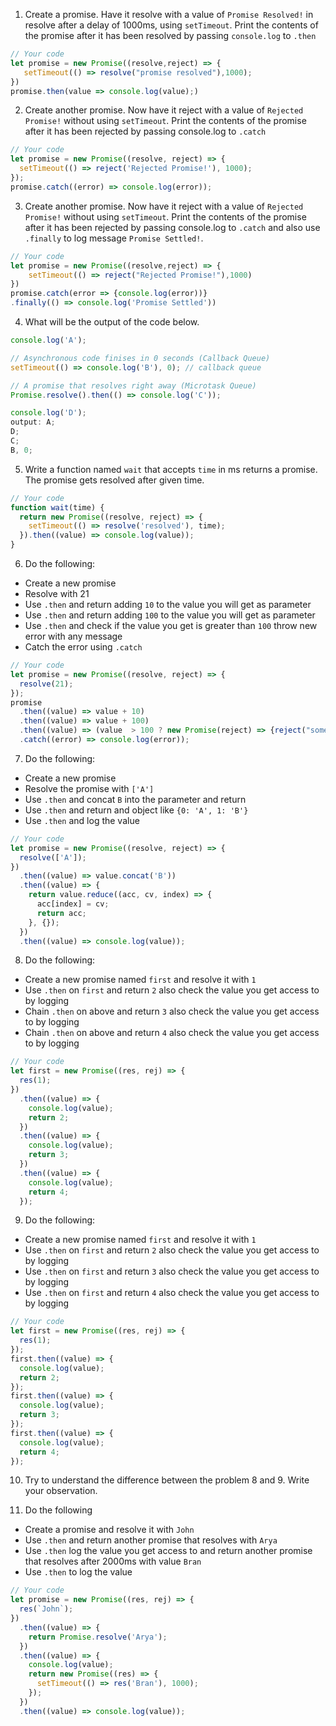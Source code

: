 1. Create a promise. Have it resolve with a value of `Promise Resolved!` in resolve after a delay of 1000ms, using `setTimeout`. Print the contents of the promise after it has been resolved by passing `console.log` to `.then`

```js
// Your code
let promise = new Promise((resolve,reject) => {
   setTimeout(() => resolve("promise resolved"),1000);
})
promise.then(value => console.log(value);)
```

2. Create another promise. Now have it reject with a value of `Rejected Promise!` without using `setTimeout`. Print the contents of the promise after it has been rejected by passing console.log to `.catch`

```js
// Your code
let promise = new Promise((resolve, reject) => {
  setTimeout(() => reject('Rejected Promise!'), 1000);
});
promise.catch((error) => console.log(error));
```

3. Create another promise. Now have it reject with a value of `Rejected Promise!` without using `setTimeout`. Print the contents of the promise after it has been rejected by passing console.log to `.catch` and also use `.finally` to log message `Promise Settled!`.

```js
// Your code
let promise = new Promise((resolve,reject) => {
    setTimeout(() => reject("Rejected Promise!"),1000)
})
promise.catch(error => {console.log(error))}
.finally(() => console.log('Promise Settled'))
```

4. What will be the output of the code below.

```js
console.log('A');

// Asynchronous code finises in 0 seconds (Callback Queue)
setTimeout(() => console.log('B'), 0); // callback queue

// A promise that resolves right away (Microtask Queue)
Promise.resolve().then(() => console.log('C'));

console.log('D');
output: A;
D;
C;
B, 0;
```

5. Write a function named `wait` that accepts `time` in ms returns a promise. The promise gets resolved after given time.

```js
// Your code
function wait(time) {
  return new Promise((resolve, reject) => {
    setTimeout(() => resolve('resolved'), time);
  }).then((value) => console.log(value));
}
```

6. Do the following:

- Create a new promise
- Resolve with 21
- Use `.then` and return adding `10` to the value you will get as parameter
- Use `.then` and return adding `100` to the value you will get as parameter
- Use `.then` and check if the value you get is greater than `100` throw new error with any message
- Catch the error using `.catch`

```js
// Your code
let promise = new Promise((resolve, reject) => {
  resolve(21);
});
promise
  .then((value) => value + 10)
  .then((value) => value + 100)
  .then((value) => (value  > 100 ? new Promise(reject) => {reject("something wrong")} : value))
  .catch((error) => console.log(error));
```

7. Do the following:

- Create a new promise
- Resolve the promise with `['A']`
- Use `.then` and concat `B` into the parameter and return
- Use `.then` and return and object like `{0: 'A', 1: 'B'}`
- Use `.then` and log the value

```js
// Your code
let promise = new Promise((resolve, reject) => {
  resolve(['A']);
})
  .then((value) => value.concat('B'))
  .then((value) => {
    return value.reduce((acc, cv, index) => {
      acc[index] = cv;
      return acc;
    }, {});
  })
  .then((value) => console.log(value));
```

8. Do the following:

- Create a new promise named `first` and resolve it with `1`
- Use `.then` on `first` and return `2` also check the value you get access to by logging
- Chain `.then` on above and return `3` also check the value you get access to by logging
- Chain `.then` on above and return `4` also check the value you get access to by logging

```js
// Your code
let first = new Promise((res, rej) => {
  res(1);
})
  .then((value) => {
    console.log(value);
    return 2;
  })
  .then((value) => {
    console.log(value);
    return 3;
  })
  .then((value) => {
    console.log(value);
    return 4;
  });
```

9. Do the following:

- Create a new promise named `first` and resolve it with `1`
- Use `.then` on `first` and return `2` also check the value you get access to by logging
- Use `.then` on `first` and return `3` also check the value you get access to by logging
- Use `.then` on `first` and return `4` also check the value you get access to by logging

```js
// Your code
let first = new Promise((res, rej) => {
  res(1);
});
first.then((value) => {
  console.log(value);
  return 2;
});
first.then((value) => {
  console.log(value);
  return 3;
});
first.then((value) => {
  console.log(value);
  return 4;
});
```

10. Try to understand the difference between the problem 8 and 9. Write your observation.

11. Do the following

- Create a promise and resolve it with `John`
- Use `.then` and return another promise that resolves with `Arya`
- Use `.then` log the value you get access to and return another promise that resolves after 2000ms with value `Bran`
- Use `.then` to log the value

```js
// Your code
let promise = new Promise((res, rej) => {
  res(`John`);
})
  .then((value) => {
    return Promise.resolve('Arya');
  })
  .then((value) => {
    console.log(value);
    return new Promise((res) => {
      setTimeout(() => res('Bran'), 1000);
    });
  })
  .then((value) => console.log(value));
```
